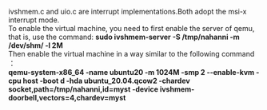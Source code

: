ivshmem.c and uio.c are interrupt implementations.Both adopt the msi-x interrupt mode.   
To enable the virtual machine, you need to first enable the server of qemu, that is, use the command: 
   **sudo ivshmem-server -S /tmp/nahanni  -m /dev/shm/ -l 2M**  
Then enable the virtual machine in a way similar to the following command ：   
   **qemu-system-x86_64 -name ubuntu20 -m 1024M -smp 2 --enable-kvm -cpu host -boot d -hda ubuntu_20.04.qcow2  -chardev socket,path=/tmp/nahanni,id=myst -device ivshmem-doorbell,vectors=4,chardev=myst**  
